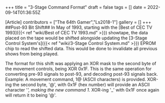 +++
title = "3-Stage Command Format"
draft = false
tags = []
date = 2022-09-14T01:36:55Z

[Article]
contributors = ["The 64th Gamer","Ls2018-1"]
gallery = []
+++
##Post-93 Bit Shift##
In May of 1993, starting with the [Best of CEC TV 1993]({{< ref "wiki/Best of CEC TV 1993.md" >}}) showtape, the data placed on the tape would be shifted alongside updating the [3-Stage Control System's]({{< ref "wiki/3-Stage Control System.md" >}}) EPROM chip to read the shifted data. This would be done to invalidate all previous shows from being played.

The format for this shift was applying an XOR mask to the second byte of the movement controls, being XOR 0x1F. This is the same operation for converting pre-93 signals to post-93, and decoding post-93 signals back.
 Example:
 A movement command, 1@ (ASCII characters) is provided. XOR-ing the second byte, '@', with 0x1F (hex number) will provide an ASCII character '_', making the new command 1_. XOR-ing '_' with 0x1F once again will return it to being '@'.